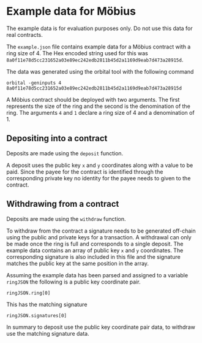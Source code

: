 # Example data for Möbius

The example data is for evaluation purposes only. Do not use this data for real contracts. 

The `example.json` file contains example data for a Möbius contract with a ring size of 4. The Hex encoded string used for this was `8a0f11e78d5cc231652a03e89ec242edb2811b45d2a1169d9eab7d473a28915d`.

The data was generated using the orbital tool with the following command

    orbital -geninputs 4 8a0f11e78d5cc231652a03e89ec242edb2811b45d2a1169d9eab7d473a28915d

A Möbius contract should be deployed with two arguments. The first represents the size of the ring and the second is the denomination of the ring. The arguments `4` and `1` declare a ring size of 4 and a denomination of 1. 

## Depositing into a contract

Deposits are made using the `deposit` function.

A deposit uses the public key `x` and `y` coordinates along with a value to be paid. Since the payee for the contract is identified through the corresponding private key no identity for the payee needs to given to the contract.

## Withdrawing from a contract

Deposits are made using the `withdraw` function.

To withdraw from the contract a signature needs to be generated off-chain using the public and private keys for a transaction. A withdrawal can only be made once the ring is full and corresponds to a single deposit. The example data contains an array of public key `x` and `y` coordinates. The corresponding signature is also included in this file and the signature matches the public key at the same position in the array. 

Assuming the example data has been parsed and assigned to a variable `ringJSON` the following is a public key coordinate pair.

    ringJSON.ring[0]

This has the matching signature

    ringJSON.signatures[0]

In summary to deposit use the public key coordinate pair data, to withdraw use the matching signature data. 
